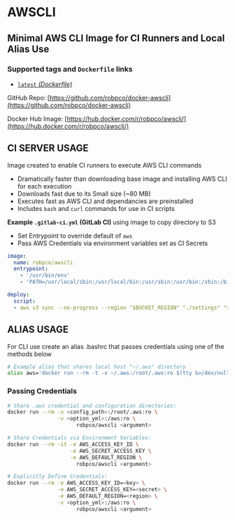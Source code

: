 # AWSCLI

## Minimal AWS CLI Image for CI Runners and Local Alias Use

### Supported tags and `Dockerfile` links

- [`latest` _(Dockerfile)_](https://github.com/robpco/docker-awscli/blob/master/Dockerfile)

GitHub Repo: [https://github.com/robpco/docker-awscli](https://github.com/robpco/docker-awscli)

Docker Hub Image: [https://hub.docker.com/r/robpco/awscli/](https://hub.docker.com/r/robpco/awscli/)

## CI SERVER USAGE

Image created to enable CI runners to execute AWS CLI commands

- Dramatically faster than downloading base image and installing AWS CLI for each execution
- Downloads fast due to its Small size (~80 MB)
- Executes fast as AWS CLI and dependancies are preinstalled
- Includes `bash` and `curl` commands for use in CI scripts

**Example `.gitlab-ci.yml` (GitLab CI)** using image to copy directory to S3

- Set Entrypoint to override default of `aws`
- Pass AWS Credentials via environment variables set as CI Secrets

``` yaml
image:
  name: robpco/awscli
  entrypoint:
    - '/usr/bin/env'
    - 'PATH=/usr/local/sbin:/usr/local/bin:/usr/sbin:/usr/bin:/sbin:/bin'

deploy:
  script:
  - aws s3 sync --no-progress --region "$BUCKET_REGION" "./settings" "$BUCKET_BASE/settings"
```

## ALIAS USAGE

For CLI use create an alias .bashrc that passes credentials using one of the methods below

``` bash
# Example alias that shares local host "~/.aws" directory
alias aws='docker run --rm -t -v ~/.aws:/root/.aws:ro $(tty &>/dev/null && echo "-i") robpco/awscli'
```

### Passing Credentials

``` bash
# Share .aws credential and configuration directories:
docker run --rm -v <config_path>:/root/.aws:ro \
                -v <option_yml>:/aws:ro \
                      robpco/awscli <argument>

# Share Credentials via Environment Variables:
docker run --rm -it -e AWS_ACCESS_KEY_ID \
                    -e AWS_SECRET_ACCESS_KEY \
                    -e AWS_DEFAULT_REGION \
                      robpco/awscli <argument>

# Explicitly Define Credentials:
docker run --rm -e AWS_ACCESS_KEY_ID=<key> \
                -e AWS_SECRET_ACCESS_KEY=<secret> \
                -e AWS_DEFAULT_REGION=<region> \
                -v <option_yml>:/aws:ro \
                      robpco/awscli <argument>

```
